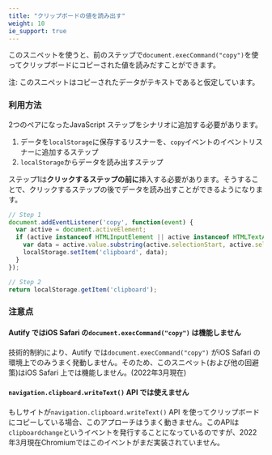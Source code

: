```yaml
---
title: "クリップボードの値を読み出す"
weight: 10
ie_support: true
---
```


このスニペットを使うと、前のステップで`document.execCommand("copy")`を使ってクリップボードにコピーされた値を読みだすことができます。

注: このスニペットはコピーされたデータがテキストであると仮定しています。
### 利用方法

2つのペアになったJavaScript ステップをシナリオに追加する必要があります。

1. データを`localStorage`に保存するリスナーを、`copy`イベントのイベントリスナーに追加するステップ
2. `localStorage`からデータを読み出すステップ

ステップ1は**クリックするステップの前に**挿入する必要があります。そうすることで、クリックするステップの後でデータを読み出すことができるようになります。

```js
// Step 1
document.addEventListener('copy', function(event) {
  var active = document.activeElement;
  if (active instanceof HTMLInputElement || active instanceof HTMLTextAreaElement) {
    var data = active.value.substring(active.selectionStart, active.selectionEnd);
    localStorage.setItem('clipboard', data);
  }
});

// Step 2
return localStorage.getItem('clipboard');
```

### 注意点

#### Autify ではiOS Safari の`document.execCommand("copy")` は機能しません

技術的制約により、Autify では`document.execCommand("copy")` がiOS Safari の環境上でのみうまく発動しません。そのため、このスニペット(および他の回避策)はiOS Safari 上では機能しません。(2022年3月現在)

#### `navigation.clipboard.writeText()` API では使えません

もしサイトが`navigation.clipboard.writeText()` API を使ってクリップボードにコピーしている場合、このアプローチはうまく動きません。このAPIは`clipboardchange`というイベントを発行することになっているのですが、2022年3月現在Chromiumではこのイベントがまだ実装されていません。
